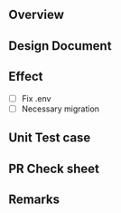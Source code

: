 ## Overview

## Design Document

## Effect
- [ ] Fix .env
- [ ] Necessary migration

## Unit Test case

## PR Check sheet

## Remarks
